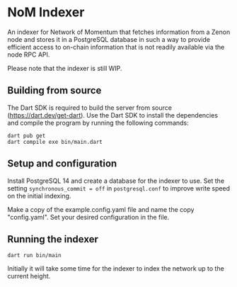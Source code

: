 # NoM Indexer
An indexer for Network of Momentum that fetches information from a Zenon node and stores it in a PostgreSQL database in such a way to provide efficient access to on-chain information that is not readily available via the node RPC API.

Please note that the indexer is still WIP.

## Building from source
The Dart SDK is required to build the server from source (https://dart.dev/get-dart).
Use the Dart SDK to install the dependencies and compile the program by running the following commands:
```
dart pub get
dart compile exe bin/main.dart
```

## Setup and configuration
Install PostgreSQL 14 and create a database for the indexer to use. Set the setting ```synchronous_commit = off``` in ```postgresql.conf``` to improve write speed on the initial indexing.

Make a copy of the example.config.yaml file and name the copy "config.yaml". Set your desired configuration in the file.

## Running the indexer
```
dart run bin/main
```

Initially it will take some time for the indexer to index the network up to the current height.
